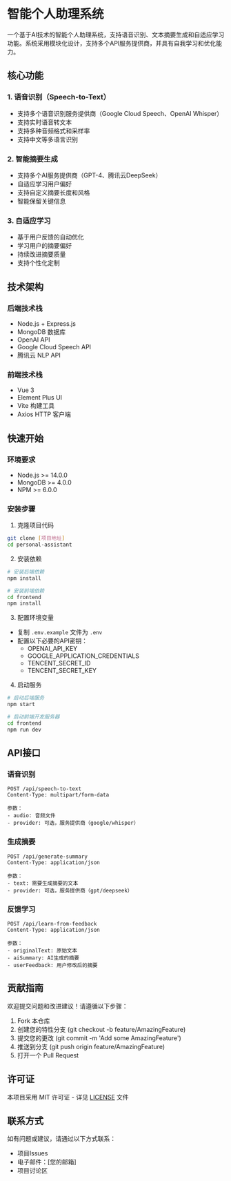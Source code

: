 # 智能个人助理系统

一个基于AI技术的智能个人助理系统，支持语音识别、文本摘要生成和自适应学习功能。系统采用模块化设计，支持多个API服务提供商，并具有自我学习和优化能力。

## 核心功能

### 1. 语音识别（Speech-to-Text）
- 支持多个语音识别服务提供商（Google Cloud Speech、OpenAI Whisper）
- 支持实时语音转文本
- 支持多种音频格式和采样率
- 支持中文等多语言识别

### 2. 智能摘要生成
- 支持多个AI服务提供商（GPT-4、腾讯云DeepSeek）
- 自适应学习用户偏好
- 支持自定义摘要长度和风格
- 智能保留关键信息

### 3. 自适应学习
- 基于用户反馈的自动优化
- 学习用户的摘要偏好
- 持续改进摘要质量
- 支持个性化定制

## 技术架构

### 后端技术栈
- Node.js + Express.js
- MongoDB 数据库
- OpenAI API
- Google Cloud Speech API
- 腾讯云 NLP API

### 前端技术栈
- Vue 3
- Element Plus UI
- Vite 构建工具
- Axios HTTP 客户端

## 快速开始

### 环境要求
- Node.js >= 14.0.0
- MongoDB >= 4.0.0
- NPM >= 6.0.0

### 安装步骤

1. 克隆项目代码
```bash
git clone [项目地址]
cd personal-assistant
```

2. 安装依赖
```bash
# 安装后端依赖
npm install

# 安装前端依赖
cd frontend
npm install
```

3. 配置环境变量
- 复制 `.env.example` 文件为 `.env`
- 配置以下必要的API密钥：
  - OPENAI_API_KEY
  - GOOGLE_APPLICATION_CREDENTIALS
  - TENCENT_SECRET_ID
  - TENCENT_SECRET_KEY

4. 启动服务
```bash
# 启动后端服务
npm start

# 启动前端开发服务器
cd frontend
npm run dev
```

## API接口

### 语音识别
```
POST /api/speech-to-text
Content-Type: multipart/form-data

参数：
- audio: 音频文件
- provider: 可选，服务提供商（google/whisper）
```

### 生成摘要
```
POST /api/generate-summary
Content-Type: application/json

参数：
- text: 需要生成摘要的文本
- provider: 可选，服务提供商（gpt/deepseek）
```

### 反馈学习
```
POST /api/learn-from-feedback
Content-Type: application/json

参数：
- originalText: 原始文本
- aiSummary: AI生成的摘要
- userFeedback: 用户修改后的摘要
```

## 贡献指南

欢迎提交问题和改进建议！请遵循以下步骤：

1. Fork 本仓库
2. 创建您的特性分支 (git checkout -b feature/AmazingFeature)
3. 提交您的更改 (git commit -m 'Add some AmazingFeature')
4. 推送到分支 (git push origin feature/AmazingFeature)
5. 打开一个 Pull Request

## 许可证

本项目采用 MIT 许可证 - 详见 [LICENSE](LICENSE) 文件

## 联系方式

如有问题或建议，请通过以下方式联系：

- 项目Issues
- 电子邮件：[您的邮箱]
- 项目讨论区